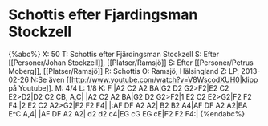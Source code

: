 # Schottis efter Fjardingsman Stockzell

{%abc%}
X: 50
T: Schottis efter Fjärdingsman Stockzell
S: Efter [[Personer/Johan Stockzell]], [[Platser/Ramsjö]]
S: Efter [[Personer/Petrus Moberg]], [[Platser/Ramsjö]]
R: Schottis
O: Ramsjö, Hälsingland
Z: LP, 2013-02-26
N:Se även [[http://www.youtube.com/watch?v=V8WscodXUH0|klipp på Youtube]].
M: 4/4
L: 1/8
K: F
|A2 C2 A2 BA|G2 D2 G2>F2|E2 C2 E2>D2|D2 C2 CB, A,C|
|A2 C2 A2 BA|G2 D2 G2>F2|1 E2 C2 E2>G2|F2 F2 F4:|2 E2 C2 A2>G2|F2 F2 F4|
|:AF DF A2 A2| B2 B2 A4|AF DF A2 A2|EA E^C A,4|
|AF DF A2 A2| d2 d2 c4|EG cG EG cE|F2 F2 F4:|
{%endabc%}
